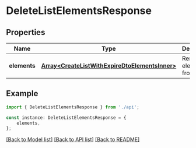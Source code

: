 # DeleteListElementsResponse


## Properties

Name | Type | Description | Notes
------------ | ------------- | ------------- | -------------
**elements** | [**Array&lt;CreateListWithExpireDtoElementsInner&gt;**](CreateListWithExpireDtoElementsInner.md) | Removed elements from list | [default to undefined]

## Example

```typescript
import { DeleteListElementsResponse } from './api';

const instance: DeleteListElementsResponse = {
    elements,
};
```

[[Back to Model list]](../README.md#documentation-for-models) [[Back to API list]](../README.md#documentation-for-api-endpoints) [[Back to README]](../README.md)
